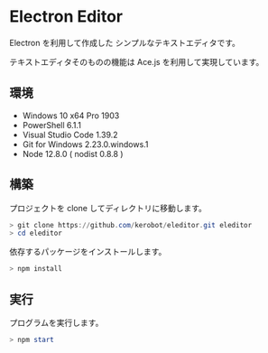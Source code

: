 # Electron Editor

Electron を利用して作成した シンプルなテキストエディタです。

テキストエディタそのものの機能は Ace.js を利用して実現しています。

## 環境

* Windows 10 x64 Pro 1903
* PowerShell 6.1.1
* Visual Studio Code 1.39.2
* Git for Windows 2.23.0.windows.1
* Node 12.8.0 ( nodist 0.8.8 )

## 構築

プロジェクトを clone してディレクトリに移動します。

```powershell
> git clone https://github.com/kerobot/eleditor.git eleditor
> cd eleditor
```

依存するパッケージをインストールします。

```powershell
> npm install
```

## 実行

プログラムを実行します。

```powershell
> npm start
```
